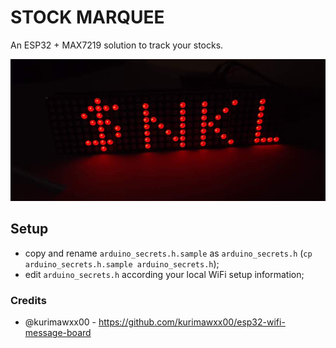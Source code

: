 # STOCK MARQUEE

An ESP32 + MAX7219 solution to track your stocks.

![](https://raw.githubusercontent.com/matteocrippa/stock-marquee-esp32/master/.github/20210831_152528.jpg?token=AADUCR3YCZU2L6VPXTYI72DBFYXH4)

## Setup
- copy and rename `arduino_secrets.h.sample` as `arduino_secrets.h` (`cp arduino_secrets.h.sample arduino_secrets.h`);
- edit `arduino_secrets.h` according your local WiFi setup information;


### Credits
- @kurimawxx00 - https://github.com/kurimawxx00/esp32-wifi-message-board
